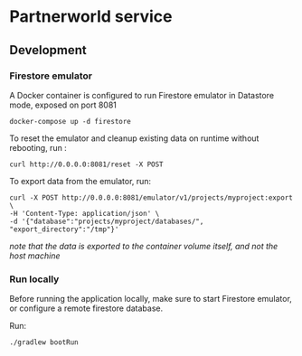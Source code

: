 # Partnerworld service


## Development


### Firestore emulator

A Docker container is configured to run Firestore emulator in Datastore mode, exposed on port 8081
```shell
docker-compose up -d firestore
```

To reset the emulator and cleanup existing data on runtime without rebooting, run :
```shell
curl http://0.0.0.0:8081/reset -X POST
```

To export data from the emulator, run:
```shell
curl -X POST http://0.0.0.0:8081/emulator/v1/projects/myproject:export \
-H 'Content-Type: application/json' \
-d '{"database":"projects/myproject/databases/", "export_directory":"/tmp"}'
```
*note that the data is exported to the container volume itself, and not the host machine*

### Run locally

Before running the application locally, make sure to start Firestore emulator, or configure a remote firestore database.

Run:
```shell
./gradlew bootRun
```